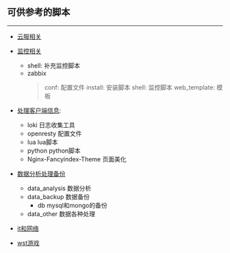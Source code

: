 ## 可供参考的脚本  
***
- [云服相关](https://github.com/lin-tianyang/dev/tree/master/devops/aws)
- [监控相关](https://github.com/lin-tianyang/dev/tree/master/devops/Monitoring_related)
    - shell: 补充监控脚本
    - zabbix
        >  conf: 配置文件
        > install: 安装脚本
        > shell: 监控脚本
        > web_template: 模板
- [处理客户端信息](https://github.com/lin-tianyang/dev/tree/master/Client_infotmation):
    - loki 日志收集工具
    - openresty 配置文件
    - lua  lua脚本
    - python  python脚本
    - Nginx-Fancyindex-Theme   页面美化
 
 - [数据分析处理备份](https://github.com/lin-tianyang/dev/tree/master/Data_related)
     - data_analysis   数据分析
     - data_backup    数据备份 
         - db    mysql和mongo的备份
     - data_other       数据各种处理
 - [it和网络](https://github.com/lin-tianyang/dev/tree/master/It_network)
 - [wst游戏](https://github.com/lin-tianyang/dev/tree/master/Wst_game)


